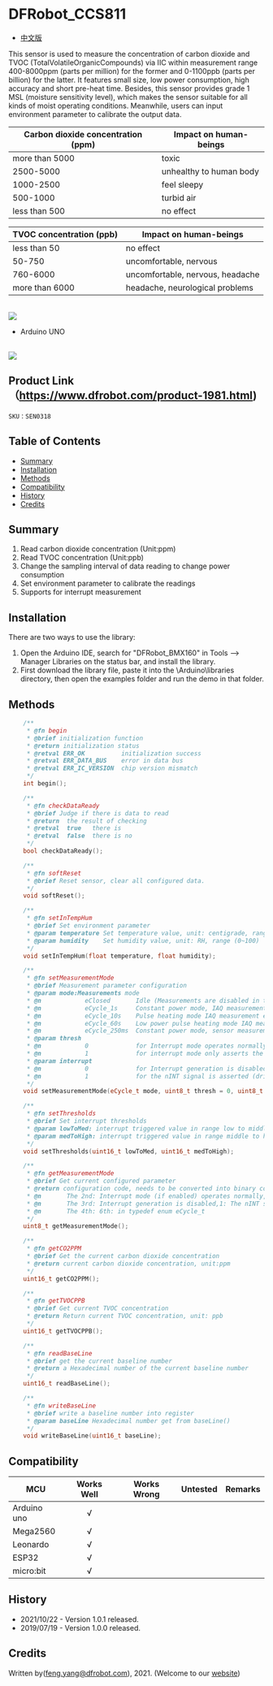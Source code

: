 # DFRobot_CCS811

- [中文版](./README_CN.md)

This sensor is used to measure the concentration of carbon dioxide and TVOC (TotalVolatileOrganicCompounds) via IIC within measurement range 400-8000ppm (parts per million) for the former and 0-1100ppb (parts per billion) for the latter. It features small size, low power consumption, high accuracy and short pre-heat time. Besides, this sensor provides grade 1 MSL (moisture sensitivity level), which makes the sensor suitable for all kinds of moist operating conditions. Meanwhile, users can input environment parameter to calibrate the output data. <br>

Carbon dioxide concentration (ppm)  | Impact on human-beings
------------------ | ---------
more than 5000        |      toxic 
2500-5000        |      unhealthy to human body
1000-2500        |      feel sleepy 
500-1000        |      turbid air
less than 500        |      no effect

TVOC concentration (ppb)     | Impact on human-beings
------------------ | ---------
less than 50        |      no effect 
50-750        |      uncomfortable, nervous 
760-6000        |      uncomfortable, nervous, headache
more than 6000       |      headache, neurological problems 

<br>
<img src="./resources/images/SEN0318-image.jpg">
<br>

* Arduino UNO
<br>
<img src="./resources/images/SEN0318-CONNECT.jpg">
<br>

## Product Link（https://www.dfrobot.com/product-1981.html)
    SKU：SEN0318


## Table of Contents
* [Summary](#summary)
* [Installation](#installation)
* [Methods](#methods)
* [Compatibility](#compatibility)
* [History](#history)
* [Credits](#credits)


## Summary

1. Read carbon dioxide concentration (Unit:ppm) <br>
2. Read TVOC concentration (Unit:ppb) <br>
3. Change the sampling interval of data reading to change power consumption <br>
4. Set environment parameter to calibrate the readings <br>
5. Supports for interrupt measurement <br>

## Installation
There are two ways to use the library:
1. Open the Arduino IDE, search for "DFRobot_BMX160" in Tools --> Manager Libraries on the status bar, and install the library.
2. First download the library file, paste it into the \Arduino\libraries directory, then open the examples folder and run the demo in that folder.

## Methods

```C++
    /**
     * @fn begin
     * @brief initialization function
     * @return initialization status
     * @retval ERR_OK          initialization success
     * @retval ERR_DATA_BUS    error in data bus
     * @retval ERR_IC_VERSION  chip version mismatch
     */ 
    int begin();

    /**
     * @fn checkDataReady
     * @brief Judge if there is data to read 
     * @return  the result of checking
     * @retval  true   there is
     * @retval  false  there is no
     */
    bool checkDataReady();

    /**
     * @fn softReset
     * @brief Reset sensor, clear all configured data.
     */
    void softReset();

    /**
     * @fn setInTempHum
     * @brief Set environment parameter 
     * @param temperature Set temperature value, unit: centigrade, range (-40~85℃)
     * @param humidity    Set humidity value, unit: RH, range (0~100)
     */
    void setInTempHum(float temperature, float humidity);

    /**
     * @fn setMeasurementMode
     * @brief Measurement parameter configuration 
     * @param mode:Measurements mode
     * @n            eClosed       Idle (Measurements are disabled in this mode)
     * @n            eCycle_1s     Constant power mode, IAQ measurement every second
     * @n            eCycle_10s    Pulse heating mode IAQ measurement every 10 seconds
     * @n            eCycle_60s    Low power pulse heating mode IAQ measurement every 60 seconds
     * @n            eCycle_250ms  Constant power mode, sensor measurement every 250ms 1xx: Reserved modes (For future use)
     * @param thresh
     * @n            0             for Interrupt mode operates normally
     * @n            1             for interrupt mode only asserts the nINT signal (driven low) if the new
     * @param interrupt
     * @n            0             for Interrupt generation is disabled
     * @n            1             for the nINT signal is asserted (driven low) when a new sample is ready in
     */
    void setMeasurementMode(eCycle_t mode, uint8_t thresh = 0, uint8_t interrupt = 0);

    /**
     * @fn setThresholds
     * @brief Set interrupt thresholds 
     * @param lowToMed: interrupt triggered value in range low to middle 
     * @param medToHigh: interrupt triggered value in range middle to high 
     */
    void setThresholds(uint16_t lowToMed, uint16_t medToHigh);

    /**
     * @fn getMeasurementMode
     * @brief Get current configured parameter
     * @return configuration code, needs to be converted into binary code to analyze
     * @n       The 2nd: Interrupt mode (if enabled) operates normally,1: Interrupt mode (if enabled) only asserts the nINT signal (driven low) if the new
     * @n       The 3rd: Interrupt generation is disabled,1: The nINT signal is asserted (driven low) when a new sample is ready in
     * @n       The 4th: 6th: in typedef enum eCycle_t
     */
    uint8_t getMeasurementMode();

    /**
     * @fn getCO2PPM
     * @brief Get the current carbon dioxide concentration
     * @return current carbon dioxide concentration, unit:ppm
     */
    uint16_t getCO2PPM();

    /**
     * @fn getTVOCPPB
     * @brief Get current TVOC concentration
     * @return Return current TVOC concentration, unit: ppb
     */
    uint16_t getTVOCPPB();

    /**
     * @fn readBaseLine
     * @brief get the current baseline number
     * @return a Hexadecimal number of the current baseline number
     */
    uint16_t readBaseLine();

    /**
     * @fn writeBaseLine
     * @brief write a baseline number into register
     * @param baseLine Hexadecimal number get from baseLine()
     */
    void writeBaseLine(uint16_t baseLine);
```

## Compatibility

MCU                 | Works Well   | Works Wrong  | Untested    | Remarks
------------------  | :----------: | :----------: | :---------: | -----
Arduino uno         |      √       |              |             | 
Mega2560            |      √       |              |             | 
Leonardo            |      √       |              |             | 
ESP32               |      √       |              |             | 
micro:bit           |      √       |              |             | 


## History

- 2021/10/22 - Version 1.0.1 released.
- 2019/07/19 - Version 1.0.0 released.

## Credits

Written by(feng.yang@dfrobot.com), 2021. (Welcome to our [website](https://www.dfrobot.com/))





